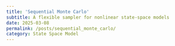 ```yaml
---
title: 'Sequential Monte Carlo'
subtitle: A flexible sampler for nonlinear state-space models
date: 2025-03-08
permalink: /posts/sequential_monte_carlo/
category: State Space Model
---
```



